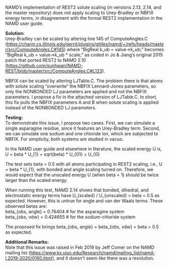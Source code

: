 
NAMD’s implementation of REST2 solute scaling (in versions 2.13, 2.14, and the
master repository) does not apply scaling to Urey-Bradley or NBFIX energy terms,
in disagreement with the formal REST2 implementation in the NAMD user guide.

**Solution:**  
Urey-Bradley can be scaled by altering line 145 of ComputeAngles.C
(https://charm.cs.illinois.edu/gerrit/plugins/gitiles/namd/+/refs/heads/master/src/ComputeAngles.C#145)
where “BigReal k_ub = value->k_ub;” becomes “BigReal k_ub = value->k_ub *
scale;” as coded in Jo & Jiang’s original 2015 patch that ported REST2 to NAMD
2.10
(https://github.com/sunhwan/NAMD-REST/blob/master/src/ComputeAngles.C#L123).

NBFIX can be scaled by altering LJTable.C. The problem there is that atoms with
solute scaling “overwrite” the NBFIX Lennard-Jones parameters, so only the
NONBONDED LJ parameters are applied and not the NBFIX parameters. I propose a
fix in the attached version of LJTable.C. In short, this fix pulls the NBFIX
parameters A and B when solute scaling is applied instead of the NONBONDED LJ
parameters.

**Testing:**  
To demonstrate this issue, I propose two cases. First, we can simulate a single
asparagine residue, since it features an Urey-Bradley term. Second, we can
simulate one sodium and one chloride ion, which are subjected to NBFIX. For
simplicity, both systems are studied in vacuo.

In the NAMD user guide and elsewhere in literature, the scaled energy U is,  
U = beta * U_{1} + sqrt(beta) * U_{01} + U_{0}

The test sets beta = 0.5 with all atoms participating in REST2 scaling, i.e., U
= beta * U_{1}, with bonded and angle scaling turned on. Therefore, we would
expect that the unscaled energy U (when beta = 1) should be twice larger than
the scaled energy.

When running this test, NAMD 2.14 shows that bonded, dihedral, and electrostatic
energy terms have U_{scaled} / U_{unscaled} = beta = 0.5 as expected. However,
this is untrue for angle and van der Waals terms. These observed betas are:  
beta_{obs, angle} = 0.76404  # for the asparagine system  
beta_{obs, vdw} = 0.424655  # for the sodium-chloride system

The proposed fix brings beta_{obs, angle} = beta_{obs, vdw} = beta = 0.5 as
expected.

**Additional Remarks:**  
Note that this issue was raised in Feb 2019 by Jeff Comer on the NAMD mailing
list
(https://www.ks.uiuc.edu/Research/namd/mailing_list/namd-l.2019-2020/0160.html),
and it doesn't seem like there was a resolution.


